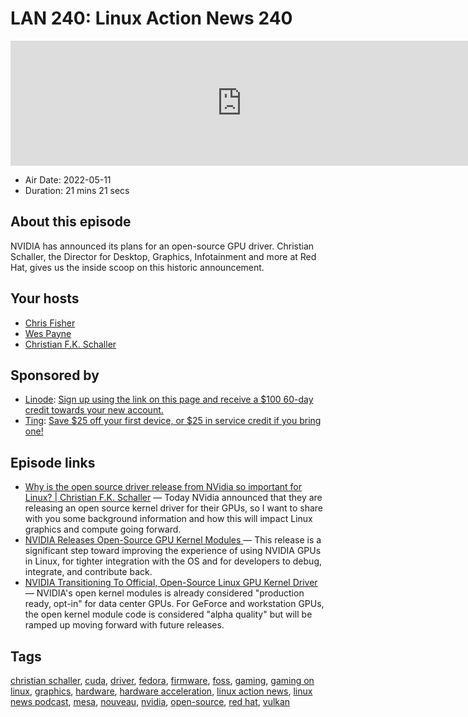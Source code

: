 # LAN 240: Linux Action News 240

<iframe src="https://player.fireside.fm/v2/DAcK9LdX+6H_uf-0d?theme=dark" width="740" height="200" frameborder="0" scrolling="no"></iframe>

* Air Date: 2022-05-11
* Duration: 21 mins 21 secs

## About this episode

NVIDIA has announced its plans for an open-source GPU driver. Christian Schaller, the Director for Desktop, Graphics, Infotainment and more at Red Hat, gives us the inside scoop on this historic announcement.

## Your hosts
* [Chris Fisher](https://linuxactionnews.com/hosts/chris)
* [Wes Payne](https://linuxactionnews.com/hosts/wes)
* [Christian F.K. Schaller](https://linuxactionnews.com/guests/christianschaller)

## Sponsored by

  * [Linode](http://linode.com/lan): [Sign up using the link on this page and receive a $100 60-day credit towards your new account. ](http://linode.com/lan)
  * [Ting](https://linux.ting.com): [Save $25 off your first device, or $25 in service credit if you bring one!](https://linux.ting.com)



## Episode links

  * [Why is the open source driver release from NVidia so important for Linux? | Christian F.K. Schaller](https://blogs.gnome.org/uraeus/2022/05/11/why-is-the-open-source-driver-release-from-nvidia-so-important-for-linux/ "Why is the open source driver release from NVidia so important for Linux? | Christian F.K. Schaller") — Today NVidia announced that they are releasing an open source kernel driver for their GPUs, so I want to share with you some background information and how this will impact Linux graphics and compute going forward. 
  * [NVIDIA Releases Open-Source GPU Kernel Modules ](https://developer.nvidia.com/blog/nvidia-releases-open-source-gpu-kernel-modules/ "NVIDIA Releases Open-Source GPU Kernel Modules ") — This release is a significant step toward improving the experience of using NVIDIA GPUs in Linux, for tighter integration with the OS and for developers to debug, integrate, and contribute back.
  * [NVIDIA Transitioning To Official, Open-Source Linux GPU Kernel Driver](https://www.phoronix.com/scan.php?page=article&item=nvidia-open-kernel&num=1 "NVIDIA Transitioning To Official, Open-Source Linux GPU Kernel Driver") — NVIDIA's open kernel modules is already considered "production ready, opt-in" for data center GPUs. For GeForce and workstation GPUs, the open kernel module code is considered "alpha quality" but will be ramped up moving forward with future releases. 



## Tags

[christian schaller](https://linuxactionnews.com/tags/christian%20schaller), [cuda](https://linuxactionnews.com/tags/cuda), [driver](https://linuxactionnews.com/tags/driver), [fedora](https://linuxactionnews.com/tags/fedora), [firmware](https://linuxactionnews.com/tags/firmware), [foss](https://linuxactionnews.com/tags/foss), [gaming](https://linuxactionnews.com/tags/gaming), [gaming on linux](https://linuxactionnews.com/tags/gaming%20on%20linux), [graphics](https://linuxactionnews.com/tags/graphics), [hardware](https://linuxactionnews.com/tags/hardware), [hardware acceleration](https://linuxactionnews.com/tags/hardware%20acceleration), [linux action news](https://linuxactionnews.com/tags/linux%20action%20news), [linux news podcast](https://linuxactionnews.com/tags/linux%20news%20podcast), [mesa](https://linuxactionnews.com/tags/mesa), [nouveau](https://linuxactionnews.com/tags/nouveau), [nvidia](https://linuxactionnews.com/tags/nvidia), [open-source](https://linuxactionnews.com/tags/open-source), [red hat](https://linuxactionnews.com/tags/red%20hat), [vulkan](https://linuxactionnews.com/tags/vulkan)